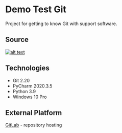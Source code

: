 # Demo Test Git
Project for getting to know Git with support software.

## Source
[![alt text](https://con.jaktestowac.pl/wp-content/uploads/brand/jaktestowac_small.png)](https://jaktestowac/git-dla-testerow)

## Technologies
- Git 2.20
- PyCharm 2020.3.5
- Python 3.9
- Windows 10 Pro

## External Platform
[GitLab](https://github.com) - repository hosting